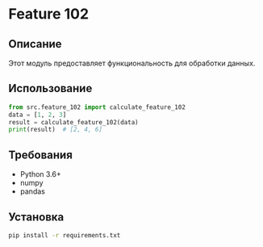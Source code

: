 # Feature 102
## Описание
Этот модуль предоставляет функциональность для обработки данных.
## Использование
```python
from src.feature_102 import calculate_feature_102
data = [1, 2, 3]
result = calculate_feature_102(data)
print(result)  # [2, 4, 6]
```
## Требования
- Python 3.6+
- numpy
- pandas
## Установка
```bash
pip install -r requirements.txt
```